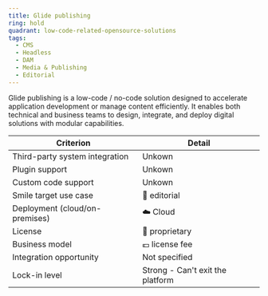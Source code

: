 ```yaml
---
title: Glide publishing
ring: hold
quadrant: low-code-related-opensource-solutions
tags:
  - CMS
  - Headless
  - DAM
  - Media & Publishing
  - Editorial
---
```


Glide publishing is a low-code / no-code solution designed to accelerate application development or manage content efficiently. It enables both technical and business teams to design, integrate, and deploy digital solutions with modular capabilities.

| Criterion | Detail |
|----------|--------|
| Third-party system integration | Unkown |
| Plugin support | Unkown |
| Custom code support | Unkown |
| Smile target use case | 📰 editorial |
| Deployment (cloud/on-premises) | ☁️ Cloud |
| License | 🔐 proprietary |
| Business model | 💶 license fee |
| Integration opportunity | Not specified |
| Lock-in level | Strong - Can't exit the platform |
